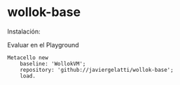# wollok-base

Instalación:

Evaluar en el Playground 

```
Metacello new
	baseline: 'WollokVM';
	repository: 'github://javiergelatti/wollok-base';
	load.
```
